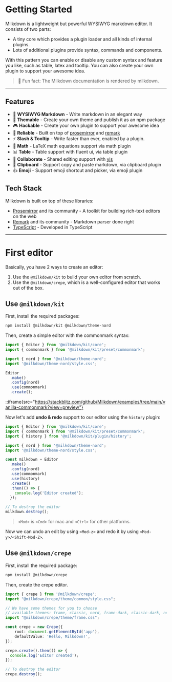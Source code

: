 # Getting Started

Milkdown is a lightweight but powerful WYSIWYG markdown editor. It consists of two parts:

-   A tiny core which provides a plugin loader and all kinds of internal plugins.
-   Lots of additional plugins provide syntax, commands and components.

With this pattern you can enable or disable any custom syntax and feature you like, such as table, latex and tooltip. You can also create your own plugin to support your awesome idea.

> 🍼 Fun fact: The Milkdown documentation is rendered by milkdown.

---

## Features

-  📝 **WYSIWYG Markdown** - Write markdown in an elegant way
-  🎨 **Themable** - Create your own theme and publish it as an npm package
-  🎮 **Hackable** - Create your own plugin to support your awesome idea
-  🦾 **Reliable** - Built on top of [prosemirror](https://prosemirror.net/) and [remark](https://github.com/remarkjs/remark)
-  ⚡ **Slash & Tooltip** - Write faster than ever, enabled by a plugin.
-  🧮 **Math** - LaTeX math equations support via math plugin
-  📊 **Table** - Table support with fluent ui, via table plugin
-  🍻 **Collaborate** - Shared editing support with [yjs](https://docs.yjs.dev/)
-  💾 **Clipboard** - Support copy and paste markdown, via clipboard plugin
-  👍 **Emoji** - Support emoji shortcut and picker, via emoji plugin

## Tech Stack

Milkdown is built on top of these libraries:

-   [Prosemirror](https://prosemirror.net/) and its community - A toolkit for building rich-text editors on the web
-   [Remark](https://github.com/remarkjs/remark) and its community - Markdown parser done right
-   [TypeScript](https://www.typescriptlang.org/) - Developed in TypeScript

---

# First editor

Basically, you have 2 ways to create an editor:

1. Use the `@milkdown/kit` to build your own editor from scratch.
2. Use the `@milkdown/crepe`, which is a well-configured editor that works out of the box.

## Use `@milkdown/kit`

First, install the required packages:

```bash
npm install @milkdown/kit @milkdown/theme-nord
```

Then, create a simple editor with the commonmark syntax:

```typescript
import { Editor } from '@milkdown/kit/core';
import { commonmark } from '@milkdown/kit/preset/commonmark';

import { nord } from '@milkdown/theme-nord';
import '@milkdown/theme-nord/style.css';

Editor
  .make()
  .config(nord)
  .use(commonmark)
  .create();
```

::iframe{src="https://stackblitz.com/github/Milkdown/examples/tree/main/vanilla-commonmark?view=preview"}

Now let's add **undo & redo** support to our editor using the `history` plugin:

```typescript
import { Editor } from '@milkdown/kit/core';
import { commonmark } from '@milkdown/kit/preset/commonmark';
import { history } from '@milkdown/kit/plugin/history';

import { nord } from '@milkdown/theme-nord';
import '@milkdown/theme-nord/style.css';

const milkdown = Editor
  .make()
  .config(nord)
  .use(commonmark)
  .use(history)
  .create()
  .then(() => {
    console.log('Editor created');
  });

// To destroy the editor
milkdown.destroy();
```

> `<Mod>` is `<Cmd>` for mac and `<Ctrl>` for other platforms.

Now we can undo an edit by using `<Mod-z>` and redo it by using `<Mod-y>/<Shift-Mod-Z>`.

## Use `@milkdown/crepe`

First, install the required package:

```bash
npm install @milkdown/crepe
```

Then, create the crepe editor.

```typescript
import { crepe } from '@milkdown/crepe';
import "@milkdown/crepe/theme/common/style.css";

// We have some themes for you to choose
// available themes: frame, classic, nord, frame-dark, classic-dark, nord-dark
import "@milkdown/crepe/theme/frame.css";

const crepe = new Crepe({
    root: document.getElementById('app'),
    defaultValue: 'Hello, Milkdown!',
});

crepe.create().then(() => {
  console.log('Editor created');
});

// To destroy the editor
crepe.destroy();
```

